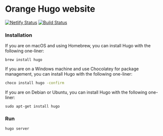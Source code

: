 # Orange Hugo website

[![Netlify Status](https://api.netlify.com/api/v1/badges/27f04dbe-e90b-48f2-9ac7-92197ee5f85d/deploy-status)](https://app.netlify.com/sites/jolly-hoover-82ac63/deploys)
[![Build Status](https://travis-ci.org/biolab/orange-hugo.svg?branch=master)](https://travis-ci.org/biolab/orange-hugo)

### Installation

If you are on macOS and using Homebrew, you can install Hugo with the following one-liner:

	brew install hugo

If you are on a Windows machine and use Chocolatey for package management, you can install Hugo with the following one-liner:
```sh
choco install hugo -confirm
```

If you are on Debian or Ubuntu, you can install Hugo with the following one-liner:

    sudo apt-get install hugo
    
### Run

    hugo server
    



